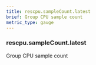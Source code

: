 ```yaml
---
title: rescpu.sampleCount.latest
brief: Group CPU sample count
metric_type: gauge
---
```

### rescpu.sampleCount.latest

Group CPU sample count